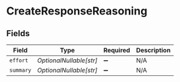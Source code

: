 # CreateResponseReasoning


## Fields

| Field                   | Type                    | Required                | Description             |
| ----------------------- | ----------------------- | ----------------------- | ----------------------- |
| `effort`                | *OptionalNullable[str]* | :heavy_minus_sign:      | N/A                     |
| `summary`               | *OptionalNullable[str]* | :heavy_minus_sign:      | N/A                     |